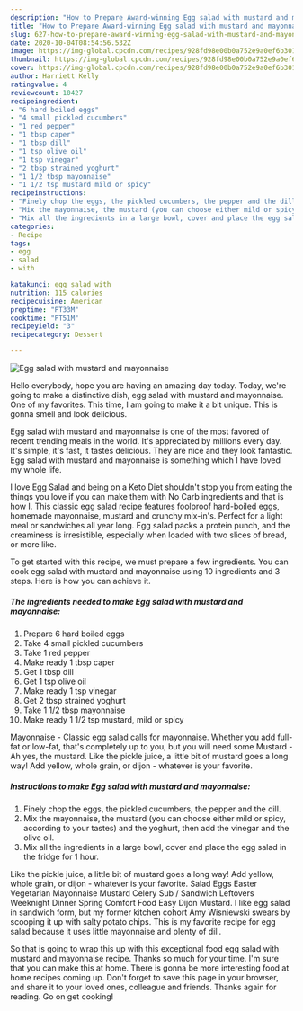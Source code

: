 ```yaml
---
description: "How to Prepare Award-winning Egg salad with mustard and mayonnaise"
title: "How to Prepare Award-winning Egg salad with mustard and mayonnaise"
slug: 627-how-to-prepare-award-winning-egg-salad-with-mustard-and-mayonnaise
date: 2020-10-04T08:54:56.532Z
image: https://img-global.cpcdn.com/recipes/928fd98e00b0a752e9a0ef6b3010d876/751x532cq70/egg-salad-with-mustard-and-mayonnaise-recipe-main-photo.jpg
thumbnail: https://img-global.cpcdn.com/recipes/928fd98e00b0a752e9a0ef6b3010d876/751x532cq70/egg-salad-with-mustard-and-mayonnaise-recipe-main-photo.jpg
cover: https://img-global.cpcdn.com/recipes/928fd98e00b0a752e9a0ef6b3010d876/751x532cq70/egg-salad-with-mustard-and-mayonnaise-recipe-main-photo.jpg
author: Harriett Kelly
ratingvalue: 4
reviewcount: 10427
recipeingredient:
- "6 hard boiled eggs"
- "4 small pickled cucumbers"
- "1 red pepper"
- "1 tbsp caper"
- "1 tbsp dill"
- "1 tsp olive oil"
- "1 tsp vinegar"
- "2 tbsp strained yoghurt"
- "1 1/2 tbsp mayonnaise"
- "1 1/2 tsp mustard mild or spicy"
recipeinstructions:
- "Finely chop the eggs, the pickled cucumbers, the pepper and the dill."
- "Mix the mayonnaise, the mustard (you can choose either mild or spicy, according to your tastes) and the yoghurt, then add the vinegar and the olive oil."
- "Mix all the ingredients in a large bowl, cover and place the egg salad in the fridge for 1 hour."
categories:
- Recipe
tags:
- egg
- salad
- with

katakunci: egg salad with 
nutrition: 115 calories
recipecuisine: American
preptime: "PT33M"
cooktime: "PT51M"
recipeyield: "3"
recipecategory: Dessert

---
```



![Egg salad with mustard and mayonnaise](https://img-global.cpcdn.com/recipes/928fd98e00b0a752e9a0ef6b3010d876/751x532cq70/egg-salad-with-mustard-and-mayonnaise-recipe-main-photo.jpg)

Hello everybody, hope you are having an amazing day today. Today, we're going to make a distinctive dish, egg salad with mustard and mayonnaise. One of my favorites. This time, I am going to make it a bit unique. This is gonna smell and look delicious.

Egg salad with mustard and mayonnaise is one of the most favored of recent trending meals in the world. It's appreciated by millions every day. It's simple, it's fast, it tastes delicious. They are nice and they look fantastic. Egg salad with mustard and mayonnaise is something which I have loved my whole life.

I love Egg Salad and being on a Keto Diet shouldn&#39;t stop you from eating the things you love if you can make them with No Carb ingredients and that is how I. This classic egg salad recipe features foolproof hard-boiled eggs, homemade mayonnaise, mustard and crunchy mix-in&#39;s. Perfect for a light meal or sandwiches all year long. Egg salad packs a protein punch, and the creaminess is irresistible, especially when loaded with two slices of bread, or more like.


To get started with this recipe, we must prepare a few ingredients. You can cook egg salad with mustard and mayonnaise using 10 ingredients and 3 steps. Here is how you can achieve it.

<!--inarticleads1-->

##### The ingredients needed to make Egg salad with mustard and mayonnaise:

1. Prepare 6 hard boiled eggs
1. Take 4 small pickled cucumbers
1. Take 1 red pepper
1. Make ready 1 tbsp caper
1. Get 1 tbsp dill
1. Get 1 tsp olive oil
1. Make ready 1 tsp vinegar
1. Get 2 tbsp strained yoghurt
1. Take 1 1/2 tbsp mayonnaise
1. Make ready 1 1/2 tsp mustard, mild or spicy


Mayonnaise - Classic egg salad calls for mayonnaise. Whether you add full-fat or low-fat, that&#39;s completely up to you, but you will need some Mustard - Ah yes, the mustard. Like the pickle juice, a little bit of mustard goes a long way! Add yellow, whole grain, or dijon - whatever is your favorite. 

<!--inarticleads2-->

##### Instructions to make Egg salad with mustard and mayonnaise:

1. Finely chop the eggs, the pickled cucumbers, the pepper and the dill.
1. Mix the mayonnaise, the mustard (you can choose either mild or spicy, according to your tastes) and the yoghurt, then add the vinegar and the olive oil.
1. Mix all the ingredients in a large bowl, cover and place the egg salad in the fridge for 1 hour.


Like the pickle juice, a little bit of mustard goes a long way! Add yellow, whole grain, or dijon - whatever is your favorite. Salad Eggs Easter Vegetarian Mayonnaise Mustard Celery Sub / Sandwich Leftovers Weeknight Dinner Spring Comfort Food Easy Dijon Mustard. I like egg salad in sandwich form, but my former kitchen cohort Amy Wisniewski swears by scooping it up with salty potato chips. This is my favorite recipe for egg salad because it uses little mayonnaise and plenty of dill. 

So that is going to wrap this up with this exceptional food egg salad with mustard and mayonnaise recipe. Thanks so much for your time. I'm sure that you can make this at home. There is gonna be more interesting food at home recipes coming up. Don't forget to save this page in your browser, and share it to your loved ones, colleague and friends. Thanks again for reading. Go on get cooking!
